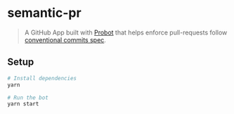 # semantic-pr

> A GitHub App built with [Probot](https://github.com/probot/probot) that helps enforce pull-requests follow [conventional commits spec](https://conventionalcommits.org).

## Setup

```sh
# Install dependencies
yarn

# Run the bot
yarn start
```
